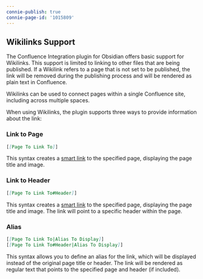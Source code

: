 ```yaml
---
connie-publish: true
connie-page-id: '1015809'
---
```

## Wikilinks Support

The Confluence Integration plugin for Obsidian offers basic support for Wikilinks. This support is limited to linking to other files that are being published. If a Wikilink refers to a page that is not set to be published, the link will be removed during the publishing process and will be rendered as plain text in Confluence.

Wikilinks can be used to connect pages within a single Confluence site, including across multiple spaces.

When using Wikilinks, the plugin supports three ways to provide information about the link:

### Link to Page

```md
[[Page To Link To]]
```

This syntax creates a [smart link](https://community.atlassian.com/t5/Confluence-articles/Smart-Links-a-richer-way-to-hyperlink/ba-p/1412786) to the specified page, displaying the page title and image.

### Link to Header

```md
[[Page To Link To#Header]]
```

This syntax creates a [smart link](https://community.atlassian.com/t5/Confluence-articles/Smart-Links-a-richer-way-to-hyperlink/ba-p/1412786) to the specified page, displaying the page title and image. The link will point to a specific header within the page.

### Alias

```md
[[Page To Link To|Alias To Display]]
[[Page To Link To#Header|Alias To Display]]
```

This syntax allows you to define an alias for the link, which will be displayed instead of the original page title or header. The link will be rendered as regular text that points to the specified page and header (if included).
